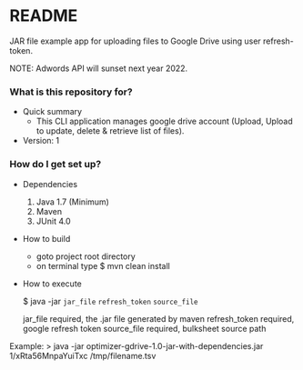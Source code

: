# README #

JAR file example app for uploading files to Google Drive using user refresh-token.

NOTE: Adwords API will sunset next year 2022.

### What is this repository for? ###

* Quick summary
    - This CLI application manages google drive account (Upload, Upload to update, delete & retrieve list of files).
* Version: 1

### How do I get set up? ###

* Dependencies
	1. Java 1.7 (Minimum)
	2. Maven
	3. JUnit 4.0

* How to build

	- goto project root directory
	- on terminal type $ mvn clean install

* How to execute

	$ java -jar `jar_file` `refresh_token`  `source_file`

	jar_file				required, the .jar file generated by maven
	refresh_token			required, google refresh token
	source_file				required, bulksheet source path

Example:
	> java -jar optimizer-gdrive-1.0-jar-with-dependencies.jar
		1/xRta56MnpaYuiTxc
		/tmp/filename.tsv